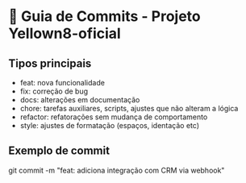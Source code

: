 # 🧱 Guia de Commits - Projeto Yellown8-oficial

## Tipos principais
- feat: nova funcionalidade
- fix: correção de bug
- docs: alterações em documentação
- chore: tarefas auxiliares, scripts, ajustes que não alteram a lógica
- refactor: refatorações sem mudança de comportamento
- style: ajustes de formatação (espaços, identação etc)

## Exemplo de commit
git commit -m "feat: adiciona integração com CRM via webhook"
